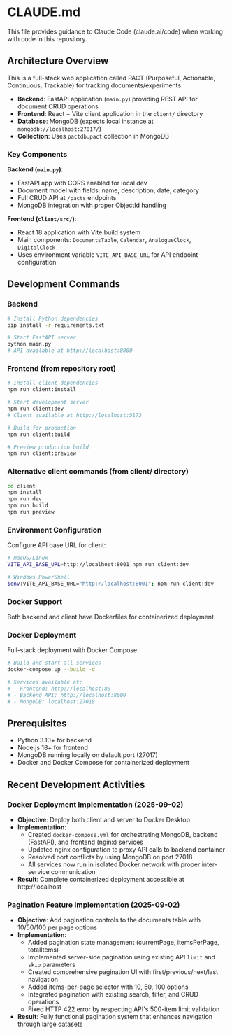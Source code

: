 # CLAUDE.md

This file provides guidance to Claude Code (claude.ai/code) when working with code in this repository.

## Architecture Overview

This is a full-stack web application called PACT (Purposeful, Actionable, Continuous, Trackable) for tracking documents/experiments:

- **Backend**: FastAPI application (`main.py`) providing REST API for document CRUD operations
- **Frontend**: React + Vite client application in the `client/` directory
- **Database**: MongoDB (expects local instance at `mongodb://localhost:27017/`)
- **Collection**: Uses `pactdb.pact` collection in MongoDB

### Key Components

**Backend (`main.py`)**:
- FastAPI app with CORS enabled for local dev
- Document model with fields: name, description, date, category
- Full CRUD API at `/pacts` endpoints
- MongoDB integration with proper ObjectId handling

**Frontend (`client/src/`)**:
- React 18 application with Vite build system
- Main components: `DocumentsTable`, `Calendar`, `AnalogueClock`, `DigitalClock`
- Uses environment variable `VITE_API_BASE_URL` for API endpoint configuration

## Development Commands

### Backend
```bash
# Install Python dependencies
pip install -r requirements.txt

# Start FastAPI server
python main.py
# API available at http://localhost:8000
```

### Frontend (from repository root)
```bash
# Install client dependencies
npm run client:install

# Start development server
npm run client:dev
# Client available at http://localhost:5173

# Build for production
npm run client:build

# Preview production build
npm run client:preview
```

### Alternative client commands (from client/ directory)
```bash
cd client
npm install
npm run dev
npm run build
npm run preview
```

### Environment Configuration
Configure API base URL for client:
```bash
# macOS/Linux
VITE_API_BASE_URL=http://localhost:8001 npm run client:dev

# Windows PowerShell
$env:VITE_API_BASE_URL="http://localhost:8001"; npm run client:dev
```

### Docker Support
Both backend and client have Dockerfiles for containerized deployment.

### Docker Deployment
Full-stack deployment with Docker Compose:
```bash
# Build and start all services
docker-compose up --build -d

# Services available at:
# - Frontend: http://localhost:80
# - Backend API: http://localhost:8000  
# - MongoDB: localhost:27018
```

## Prerequisites

- Python 3.10+ for backend
- Node.js 18+ for frontend
- MongoDB running locally on default port (27017)
- Docker and Docker Compose for containerized deployment

## Recent Development Activities

### Docker Deployment Implementation (2025-09-02)
- **Objective**: Deploy both client and server to Docker Desktop
- **Implementation**: 
  - Created `docker-compose.yml` for orchestrating MongoDB, backend (FastAPI), and frontend (nginx) services
  - Updated nginx configuration to proxy API calls to backend container
  - Resolved port conflicts by using MongoDB on port 27018
  - All services now run in isolated Docker network with proper inter-service communication
- **Result**: Complete containerized deployment accessible at http://localhost

### Pagination Feature Implementation (2025-09-02)  
- **Objective**: Add pagination controls to the documents table with 10/50/100 per page options
- **Implementation**:
  - Added pagination state management (currentPage, itemsPerPage, totalItems)
  - Implemented server-side pagination using existing API `limit` and `skip` parameters
  - Created comprehensive pagination UI with first/previous/next/last navigation
  - Added items-per-page selector with 10, 50, 100 options
  - Integrated pagination with existing search, filter, and CRUD operations
  - Fixed HTTP 422 error by respecting API's 500-item limit validation
- **Result**: Fully functional pagination system that enhances navigation through large datasets